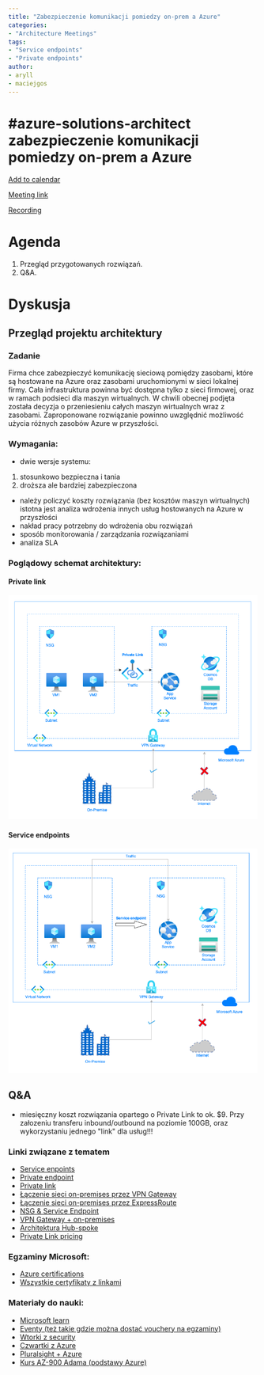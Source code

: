 ```yaml
---
title: "Zabezpieczenie komunikacji pomiedzy on-prem a Azure"
categories:
- "Architecture Meetings"
tags:
- "Service endpoints"
- "Private endpoints"
author:
- aryll
- maciejgos
---
```


# #azure-solutions-architect zabezpieczenie komunikacji pomiedzy on-prem a Azure

[Add to calendar](https://evt.mx/nLArx0BI)

[Meeting link](https://teams.microsoft.com/l/meetup-join/19%3ameeting_MGYzOTZjYWYtNDliNi00NzJiLWFkNWEtYjRhMzJhMGFiMzcw%40thread.v2/0?context=%7b%22Tid%22%3a%22ef60a5a4-900c-4789-89cd-0c42f28ef541%22%2c%22Oid%22%3a%22843f36ea-2af5-4be3-a168-6b8fd3acd1b3%22%7d)

[Recording](https://youtu.be/H2Wf1lo-3ts)

# Agenda

1. Przegląd przygotowanych rozwiązań.
2. Q&A.

# Dyskusja

## Przegląd projektu architektury

### Zadanie
Firma chce zabezpieczyć komunikację sieciową pomiędzy zasobami, które są hostowane na Azure oraz zasobami uruchomionymi w sieci lokalnej firmy. Cała infrastruktura powinna być dostępna tylko z sieci firmowej, oraz w ramach podsieci dla maszyn wirtualnych. W chwili obecnej podjęta została decyzja o przeniesieniu całych maszyn wirtualnych wraz z zasobami. Zaproponowane rozwiązanie powinno uwzględnić możliwość użycia różnych zasobów Azure w przyszłości.

### Wymagania:
- dwie wersje systemu: 
1) stosunkowo bezpieczna i tania 
2) droższa ale bardziej zabezpieczona
- należy policzyć koszty rozwiązania (bez kosztów maszyn wirtualnych)
istotna jest analiza wdrożenia innych usług hostowanych na Azure w przyszłości
- nakład pracy potrzebny do wdrożenia obu rozwiązań
- sposób monitorowania / zarządzania rozwiązaniami
- analiza SLA

### Poglądowy schemat architektury:
#### Private link
![Schemat architektury - Private Link](../assets/images/posts/2020-10-22/private_link.png)
#### Service endpoints
![Schemat architectury - Service endpotins](../assets/images/posts/2020-10-22/service_endpoint.png)

## Q&A
- miesięczny koszt rozwiązania opartego o Private Link to ok. $9. Przy załozeniu transferu inbound/outbound na poziomie 100GB, oraz wykorzystaniu jednego "link" dla usług!!!

### Linki związane z tematem
- [Service enpoints](https://docs.microsoft.com/en-us/azure/virtual-network/virtual-network-service-endpoints-overview)
- [Private endpoint](https://docs.microsoft.com/en-us/azure/private-link/private-endpoint-overview)
- [Private link](https://docs.microsoft.com/en-us/azure/private-link/private-link-service-overview)
- [Łączenie sieci on-premises przez VPN Gateway](https://docs.microsoft.com/en-us/learn/modules/connect-on-premises-network-with-vpn-gateway)
- [Łączenie sieci on-premises przez ExpressRoute](https://docs.microsoft.com/en-us/learn/modules/connect-on-premises-network-with-expressroute)
- [NSG & Service Endpoint](https://docs.microsoft.com/en-gb/learn/modules/secure-and-isolate-with-nsg-and-service-endpoints/)
- [VPN Gateway + on-premises](https://docs.microsoft.com/en-gb/learn/modules/connect-on-premises-network-with-vpn-gateway/)
- [Architektura Hub-spoke](https://docs.microsoft.com/en-us/azure/architecture/reference-architectures/hybrid-networking/hub-spoke)
- [Private Link pricing](https://azure.microsoft.com/en-us/pricing/details/private-link/)

### Egzaminy Microsoft:
- [Azure certifications](https://query.prod.cms.rt.microsoft.com/cms/api/am/binary/RE4wyqh)
- [Wszystkie certyfikaty z linkami](https://query.prod.cms.rt.microsoft.com/cms/api/am/binary/RE2PjDI)

### Materiały do nauki:
- [Microsoft learn](https://docs.microsoft.com/en-us/learn/)
- [Eventy (też takie gdzie można dostać vouchery na egzaminy)](https://events.microsoft.com/?timeperiod=next30Days&isSharedInLocalViewMode=true&country=Poland&language=English)
- [Wtorki z security](https://info.microsoft.com/CE-SCRTY-CATALOG-FY21-07Jul-29-WtorkizSecurity-SRDEM32279_CatalogDisplayPage.html)
- [Czwartki z Azure](https://info.microsoft.com/CE-AzureINFRA-CATALOG-FY20-04Apr-28-ThursdayswithAzure-SRDEM21201_CatalogDisplayPage.html)
- [Pluralsight + Azure](https://www.pluralsight.com/partners/microsoft/azure)
- [Kurs AZ-900 Adama (podstawy Azure)](https://www.youtube.com/channel/UCdmEIMC3LBil4o0tjaTbj0w)